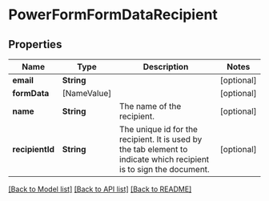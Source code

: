 # PowerFormFormDataRecipient

## Properties
Name | Type | Description | Notes
------------ | ------------- | ------------- | -------------
**email** | **String** |  | [optional] 
**formData** | [NameValue] |  | [optional] 
**name** | **String** | The name of the recipient. | [optional] 
**recipientId** | **String** | The unique id for the recipient. It is used by the tab element to indicate which recipient is to sign the document. | [optional] 

[[Back to Model list]](../README.md#documentation-for-models) [[Back to API list]](../README.md#documentation-for-api-endpoints) [[Back to README]](../README.md)


